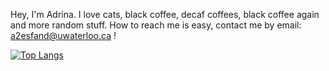 Hey, I'm Adrina.
I love cats, black coffee, decaf coffees, black coffee again and more random stuff. 
How to reach me is easy, contact me by email: a2esfand@uwaterloo.ca !

[![Top Langs](https://github-readme-stats.vercel.app/api/top-langs/?username=Adrinaesf&theme=tokyonight)](https://github.com/anuraghazra/github-readme-stats)

<!--
Adrinaesf/Adrinaesf is a ✨ special ✨ repository because its `README.md` (this file) appears on your GitHub profile.
You can click the Preview link to take a look at your changes.
--->

